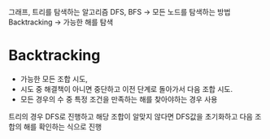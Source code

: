그래프, 트리를 탐색하는 알고리즘
DFS, BFS -> 모든 노드를 탐색하는 방법
Backtracking -> 가능한 해를 탐색

# Backtracking
- 가능한 모든 조합 시도,
- 시도 중 해결책이 아니면 중단하고 이전 단계로 돌아가서 다음 조합 시도.
- 모든 경우의 수 중 특정 조건을 만족하는 해를 찾아야하는 경우 사용

트리의 경우 DFS로 진행하고 해당 조합이 알맞지 않다면 DFS값을 초기화하고 다음 조합의 해를 확인하는 식으로 진행